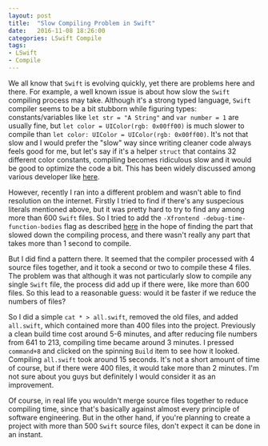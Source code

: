 ```yaml
---
layout: post
title:  "Slow Compiling Problem in Swift"
date:   2016-11-08 18:26:00
categories: LSwift Compile
tags:
- LSwift
- Compile
---
```


We all know that `Swift` is evolving quickly, yet there are problems here and there. For example, a well known issue is about how slow the `Swift` compiling process may take. Although it's a strong typed language, `Swift` compiler seems to be a bit stubborn while figuring types: constants/variables like `let str = "A String"` and `var number = 1` are usually fine, but `let color = UIColor(rgb: 0x00ff00)` is much slower to compile than `let color: UIColor = UIColor(rgb: 0x00ff00)`. It's not that slow and I would prefer the "slow" way since writing cleaner code always feels good for me, but let's say if it's a helper `struct` that contains 32 different color constants, compiling becomes ridiculous slow and it would be good to optimize the code a bit. This has been widely discussed among various developer like [here](https://spin.atomicobject.com/2016/04/26/swift-long-compile-time/).

However, recently I ran into a different problem and wasn't able to find resolution on the internet. Firstly I tried to find if there's any suspecious literals mentioned above, but it was pretty hard to try to find any among more than 600 `Swift` files. So I tried to add the `-Xfrontend -debug-time-function-bodies` flag as described [here](https://thatthinginswift.com/debug-long-compile-times-swift/) in the hope of finding the part that slowed down the compiling process, and there wasn't really any part that takes more than 1 second to compile.

But I did find a pattern there. It seemed that the compiler processed with 4 source files together, and it took a second or two to compile these 4 files. The problem was that although it was not particularly slow to compile any single `Swift` file, the process did add up if there were, like more than 600 files. So this lead to a reasonable guess: would it be faster if we reduce the numbers of files?

So I did a simple `cat * > all.swift`, removed the old files, and added `all.swift`, which contained more than 400 files into the project. Previously a clean build time cost around 5-6 minutes, and after reducing file numbers from 641 to 213, compiling time became around 3 minutes. I pressed `command+8` and clicked on the spinning `Build` item to see how it looked. Compiling `all.swift` took around 15 seconds. It's not a short amount of time of course, but if there were 400 files, it would take more than 2 minutes. I'm not sure about you guys but definitely I would consider it as an improvement.

Of course, in real life you wouldn't merge source files together to reduce compiling time, since that's basically against almost every principle of software engineering. But in the other hand, if you're planning to create a project with more than 500 `Swift` source files, don't expect it can be done in an instant.